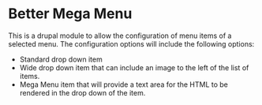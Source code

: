 # Better Mega Menu

This is a drupal module to allow the configuration of menu items of a selected menu. The configuration options will
include the following options:

* Standard drop down item
* Wide drop down item that can include an image to the left of the list of items.
* Mega Menu item that will provide a text area for the HTML to be rendered in the drop down of the item.
